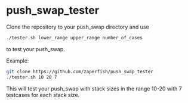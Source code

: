 # push_swap_tester

Clone the repository to your push_swap directory and use

```bash
./tester.sh lower_range upper_range number_of_cases
```

to test your push_swap.

Example:

```bash
git clone https://github.com/zaperfish/push_swap_tester
./tester.sh 10 20 7
```
This will test your push_swap with stack sizes in the range 10-20 with 7 testcases for each stack size.
